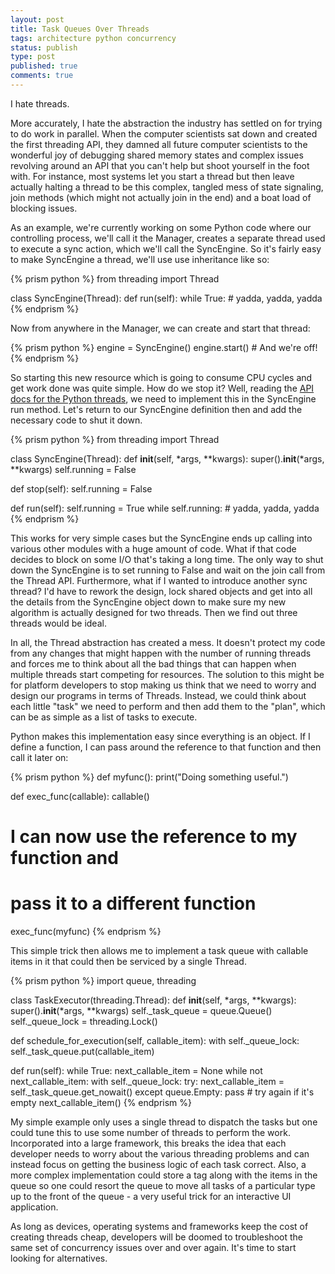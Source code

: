 ```yaml
---
layout: post
title: Task Queues Over Threads
tags: architecture python concurrency
status: publish
type: post
published: true
comments: true
---
```

I hate threads.

More accurately, I hate the abstraction the industry has settled on for trying 
to do work in parallel. When the computer scientists sat down and created the 
first threading API, they damned all future computer scientists to the wonderful 
joy of debugging shared memory states and complex issues revolving around an 
API that you can\'t help but shoot yourself in the foot with. For instance, most 
systems let you start a thread but then leave actually halting a thread to be this 
complex, tangled mess of state signaling, join methods (which might not actually 
join in the end) and a boat load of blocking issues.

As an example, we\'re currently working on some Python code where our controlling 
process, we\'ll call it the Manager, creates a separate thread used to execute a 
sync action, which we\'ll call the SyncEngine. So it\'s fairly easy to make SyncEngine 
a thread, we\'ll use use inheritance like so:

{% prism python %}
from threading import Thread

class SyncEngine(Thread):
   def run(self):
      while True:
         # yadda, yadda, yadda
{% endprism %}

Now from anywhere in the Manager, we can create and start that thread:

{% prism python %}
engine = SyncEngine()
engine.start() # And we're off!
{% endprism %}

So starting this new resource which is going to consume CPU cycles and get work done 
was quite simple. How do we stop it? Well, reading the [API docs for the Python 
threads][python-3-thread-api], we need to implement this in the SyncEngine run method. 
Let\'s return to our SyncEngine definition then and add the necessary code to 
shut it down.

{% prism python %}
from threading import Thread

class SyncEngine(Thread):
   def __init__(self, *args, **kwargs):
      super().__init__(*args, **kwargs)
      self.running = False

   def stop(self):
      self.running = False

   def run(self):
      self.running = True
      while self.running:
         # yadda, yadda, yadda
{% endprism %}

This works for very simple cases but the SyncEngine ends up calling into various 
other modules with a huge amount of code. What if that code decides to block 
on some I/O that\'s taking a long time. The only way to shut down the SyncEngine 
is to set running to False and wait on the join call from the Thread API. Furthermore, 
what if I wanted to introduce another sync thread? I\'d have to rework the design, 
lock shared objects and get into all the details from the SyncEngine object down 
to make sure my new algorithm is actually designed for two threads. Then we find 
out three threads would be ideal.

In all, the Thread abstraction has created a mess. It doesn\'t protect my code from 
any changes that might happen with the number of running threads and forces me to 
think about all the bad things that can happen when multiple threads start competing 
for resources. The solution to this might be for platform developers to stop making 
us think that we need to worry and design our programs in terms of Threads. Instead, 
we could think about each little \"task\" we need to perform and then add them to the
\"plan\", which can be as simple as a list of tasks to execute.

Python makes this implementation easy since everything is an object. If I define a 
function, I can pass around the reference to that function and then call it  later on:

{% prism python %}
def myfunc():
   print("Doing something useful.")

def exec_func(callable):
   callable()

# I can now use the reference to my function and
# pass it to a different function
exec_func(myfunc)
{% endprism %}

This simple trick then allows me to implement a task queue with callable items in 
it that could then be serviced by a single Thread.

{% prism python %}
import queue, threading

class TaskExecutor(threading.Thread):
   def __init__(self, *args, **kwargs):
      super().__init__(*args, **kwargs)
      self._task_queue = queue.Queue()
      self._queue_lock = threading.Lock()

   def schedule_for_execution(self, callable_item):
      with self._queue_lock:
         self._task_queue.put(callable_item)

   def run(self):
      while True:
         next_callable_item = None
         while not next_callable_item:
            with self._queue_lock:
               try:
                  next_callable_item = self._task_queue.get_nowait()
               except queue.Empty:
                  pass # try again if it's empty
         next_callable_item()
{% endprism %}

My simple example only uses a single thread to dispatch the tasks but one could 
tune this to use some number of threads to perform the work. Incorporated into 
a large framework, this breaks the idea that each developer needs to worry about 
the various threading problems and can instead focus on getting the business logic 
of each task correct. Also, a more complex implementation could store a tag along 
with the items in the queue so one could resort the queue to move all tasks of a 
particular type up to the front of the queue - a very useful trick for an 
interactive UI application.

As long as devices, operating systems and frameworks keep the cost of creating 
threads cheap, developers will be doomed to troubleshoot the same set of concurrency 
issues over and over again. It\'s time to start looking for alternatives.

[python-3-thread-api]: http://docs.python.org/py3k/library/threading.html#thread-objects
